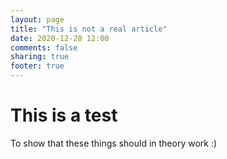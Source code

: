 ```yaml
---
layout: page
title: "This is not a real article"
date: 2020-12-28 12:00
comments: false
sharing: true
footer: true
---
```



# This is a test

To show that these things should in theory work :)

